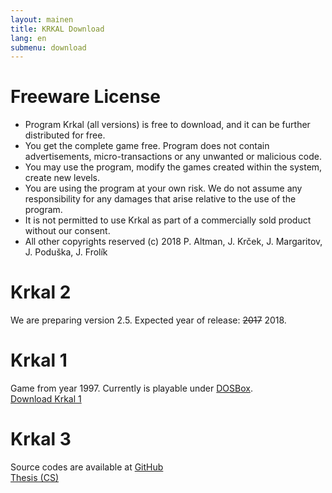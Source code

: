 ```yaml
---
layout: mainen
title: KRKAL Download
lang: en
submenu: download
---
```

# Freeware License

* Program Krkal (all versions) is free to download, and it can be further distributed for free. 
* You get the complete game free. Program does not contain advertisements, micro-transactions or any unwanted or malicious code.
* You may use the program, modify the games created within the system, create new levels. 
* You are using the program at your own risk. We do not assume any responsibility for any damages that arise relative to the use of the program.
* It is not permitted to use Krkal as part of a commercially sold product without our consent. 
* All other copyrights reserved (c) 2018 P. Altman, J. Krček, J. Margaritov, J. Poduška, J. Frolík

# Krkal 2

We are preparing version 2.5. Expected year of release: ~~2017~~ 2018.

# Krkal 1

Game from year 1997. Currently is playable under [DOSBox](http://www.dosbox.com/).  
[Download Krkal 1]({{site.data.constants.krkal1DownloadUrl}})

# Krkal 3

Source codes are available at [GitHub](https://github.com/HonzaMD/Krkal3)  
[Thesis (CS)](/dl/JazykProRizeni2DHer.pdf)
